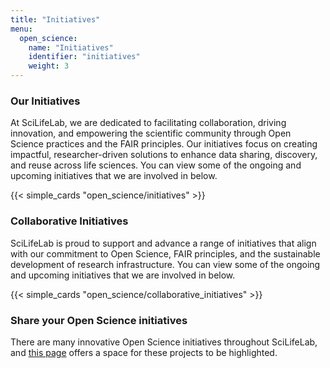 ```yaml
---
title: "Initiatives"
menu:
  open_science:
    name: "Initiatives"
    identifier: "initiatives"
    weight: 3
---
```


### Our Initiatives

At SciLifeLab, we are dedicated to facilitating collaboration, driving innovation, and empowering the
scientific community through Open Science practices and the FAIR principles. Our initiatives focus on creating impactful,
researcher-driven solutions to enhance data sharing, discovery, and reuse across life sciences. You can view some of
the ongoing and upcoming initiatives that we are involved in below.

{{< simple_cards "open_science/initiatives" >}}

### Collaborative Initiatives

SciLifeLab is proud to support and advance a range of initiatives that align with our commitment to Open Science,
FAIR principles, and the sustainable development of research infrastructure. You can view some of the ongoing and
upcoming initiatives that we are involved in below.

{{< simple_cards "open_science/collaborative_initiatives" >}}

### Share your Open Science initiatives 

There are many innovative Open Science initiatives throughout SciLifeLab, and
[this page](/open_science/initiatives/scilifelab) offers a space for these projects to be highlighted.
